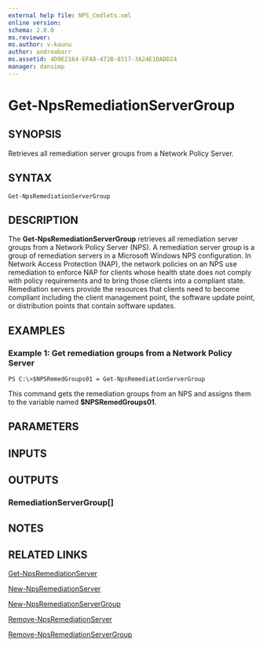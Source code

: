 ```yaml
---
external help file: NPS_Cmdlets.xml
online version: 
schema: 2.0.0
ms.reviewer:
ms.author: v-kaunu
author: andreabarr
ms.assetid: 4D9E2164-EFA8-472B-8317-3A24E1DADD24
manager: dansimp
---
```


# Get-NpsRemediationServerGroup

## SYNOPSIS
Retrieves all remediation server groups from a Network Policy Server.

## SYNTAX

```
Get-NpsRemediationServerGroup
```

## DESCRIPTION
The **Get-NpsRemediationServerGroup** retrieves all remediation server groups from a Network Policy Server (NPS).
A remediation server group is a group of remediation servers in a Microsoft Windows NPS configuration.
In Network Access Protection (NAP), the network policies on an NPS use remediation to enforce NAP for clients whose health state does not comply with policy requirements and to bring those clients into a compliant state.
Remediation servers provide the resources that clients need to become compliant including the client management point, the software update point, or distribution points that contain software updates.

## EXAMPLES

### Example 1: Get remediation groups from a Network Policy Server
```
PS C:\>$NPSRemedGroups01 = Get-NpsRemediationServerGroup
```

This command gets the remediation groups from an NPS and assigns them to the variable named **$NPSRemedGroups01**.

## PARAMETERS

## INPUTS

## OUTPUTS

### RemediationServerGroup[]

## NOTES

## RELATED LINKS

[Get-NpsRemediationServer](./Get-NpsRemediationServer.md)

[New-NpsRemediationServer](./New-NpsRemediationServer.md)

[New-NpsRemediationServerGroup](./New-NpsRemediationServerGroup.md)

[Remove-NpsRemediationServer](./Remove-NpsRemediationServer.md)

[Remove-NpsRemediationServerGroup](./Remove-NpsRemediationServerGroup.md)

